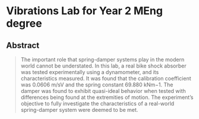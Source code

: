 # Vibrations Lab for Year 2 MEng degree

## Abstract

> The important role that spring-damper systems play in the modern world cannot be understated. In this lab, a real bike shock absorber was tested experimentally using a dynamometer, and its characteristics measured. It was found that the calibration coefficient was 0.0606 m/sV and the spring constant 69.880 kNm−1. The damper was found to exhibit quasi-ideal behavior when tested with differences being found at the extremities of motion. The experiment’s objective to fully investigate the characteristics of a real-world spring-damper system were deemed to be met.
